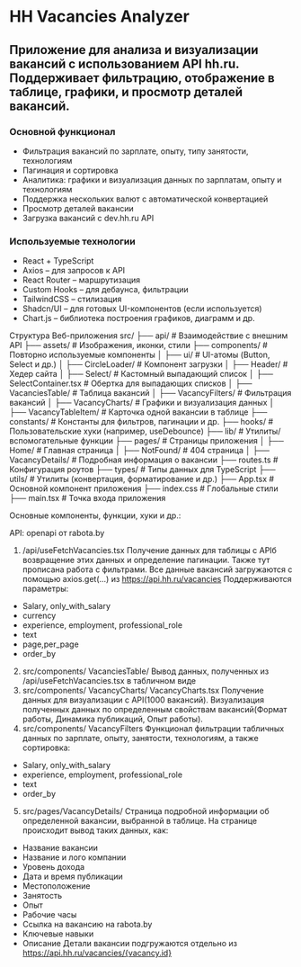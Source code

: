 # HH Vacancies Analyzer

## Приложение для анализа и визуализации вакансий с использованием API hh.ru. Поддерживает фильтрацию, отображение в таблице, графики, и просмотр деталей вакансий.

### Основной функционал

- Фильтрация вакансий по зарплате, опыту, типу занятости, технологиям
- Пагинация и сортировка
- Аналитика: графики и визуализация данных по зарплатам, опыту и технологиям
- Поддержка нескольких валют с автоматической конвертацией
- Просмотр деталей вакансии
- Загрузка вакансий с dev.hh.ru API

### Используемые технологии

- React + TypeScript
- Axios – для запросов к API
- React Router – маршрутизация
- Custom Hooks – для дебаунса, фильтрации
- TailwindCSS – стилизация
- Shadcn/UI – для готовых UI-компонентов (если используется)
- Chart.js – библиотека построения графиков, диаграмм и др.

Структура Веб-приложения
src/
├── api/                  # Взаимодействие с внешним API
├── assets/               # Изображения, иконки, стили
├── components/           # Повторно используемые компоненты
│   ├── ui/               # UI-атомы (Button, Select и др.)
│   ├── CircleLoader/     # Компонент загрузки
│   ├── Header/           # Хедер сайта
│   ├── Select/           # Кастомный выпадающий список
│   ├── SelectContainer.tsx # Обертка для выпадающих списков
│   ├── VacanciesTable/   # Таблица вакансий
│   ├── VacancyFilters/   # Фильтрация вакансий
│   ├── VacancyCharts/    # Графики и визуализация данных
│   ├── VacancyTableItem/ # Карточка одной вакансии в таблице
├── constants/            # Константы для фильтров, пагинации и др.
├── hooks/                # Пользовательские хуки (например, useDebounce)
├── lib/                  # Утилиты/вспомогательные функции
├── pages/                # Страницы приложения
│   ├── Home/             # Главная страница
│   ├── NotFound/         # 404 страница
│   ├── VacancyDetails/   # Подробная информация о вакансии
├── routes.ts             # Конфигурация роутов
├── types/                # Типы данных для TypeScript
├── utils/                # Утилиты (конвертация, форматирование и др.)
├── App.tsx               # Основной компонент приложения
├── index.css             # Глобальные стили
├── main.tsx              # Точка входа приложения


Основные компоненты, функции, хуки и др.:

API: openapi от rabota.by

1. /api/useFetchVacancies.tsx
   Получение данных для таблицы с APIб возвращение этих данных и определение пагинации. Также тут прописана работа с фильтрами.
   Все данные вакансий загружаются с помощью axios.get(...) из https://api.hh.ru/vacancies
   Поддерживаются параметры:

- Salary, only_with_salary
- currency
- experience, employment, professional_role
- text
- page,per_page
- order_by

2. src/components/ VacanciesTable/
   Вывод данных, полученных из /api/useFetchVacancies.tsx в табличном виде
3. src/components/ VacancyCharts/ VacancyCharts.tsx
   Получение данных для визуализации с API(1000 вакансий). Визуализация полученных данных по определенным свойствам вакансий(Формат работы, Динамика публикаций, Опыт работы).
4. src/components/ VacancyFilters
   Функционал фильтрации табличных данных по зарплате, опыту, занятости, технологиям, а также сортировка:

- Salary, only_with_salary
- experience, employment, professional_role
- text
- order_by

5. src/pages/VacancyDetails/
   Страница подробной информации об определенной вакансии, выбранной в таблице.
   На странице происходит вывод таких данных, как:

- Название вакансии
- Название и лого компании
- Уровень дохода
- Дата и время публикации
- Местоположение
- Занятость
- Опыт
- Рабочие часы
- Ссылка на вакансию на rabota.by
- Ключевые навыки
- Описание
  Детали вакансии подгружаются отдельно из https://api.hh.ru/vacancies/{vacancy.id}
